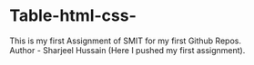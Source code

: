 # Table-html-css-
This is my first Assignment of SMIT for my first Github Repos.
<br>
Author - Sharjeel Hussain (Here I pushed my first assignment).